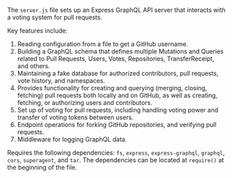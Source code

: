 The `server.js` file sets up an Express GraphQL API server that interacts with a voting system for pull requests. 

Key features include:
1. Reading configuration from a file to get a GitHub username.
2. Building a GraphQL schema that defines multiple Mutations and Queries related to Pull Requests, Users, Votes, Repositories, TransferReceipt, and others.
3. Maintaining a fake database for authorized contributors, pull requests, vote history, and namespaces.
4. Provides functionality for creating and querying (merging, closing, fetching) pull requests both locally and on GitHub, as well as creating, fetching, or authorizing users and contributors.
5. Set up of voting for pull requests, including handling voting power and transfer of voting tokens between users.
6. Endpoint operations for forking GitHub repositories, and verifying pull requests.
7. Middleware for logging GraphQL data.

Requires the following dependencies: `fs`, `express`, `express-graphql`, `graphql`, `cors`, `superagent`, and `tar`. The dependencies can be located at `require()` at the beginning of the file.